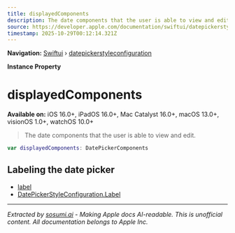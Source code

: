 ```yaml
---
title: displayedComponents
description: The date components that the user is able to view and edit.
source: https://developer.apple.com/documentation/swiftui/datepickerstyleconfiguration/displayedcomponents
timestamp: 2025-10-29T00:12:14.321Z
---
```


**Navigation:** [Swiftui](/documentation/swiftui) › [datepickerstyleconfiguration](/documentation/swiftui/datepickerstyleconfiguration)

**Instance Property**

# displayedComponents

**Available on:** iOS 16.0+, iPadOS 16.0+, Mac Catalyst 16.0+, macOS 13.0+, visionOS 1.0+, watchOS 10.0+

> The date components that the user is able to view and edit.

```swift
var displayedComponents: DatePickerComponents
```

## Labeling the date picker

- [label](/documentation/swiftui/datepickerstyleconfiguration/label-swift.property)
- [DatePickerStyleConfiguration.Label](/documentation/swiftui/datepickerstyleconfiguration/label-swift.struct)

---

*Extracted by [sosumi.ai](https://sosumi.ai) - Making Apple docs AI-readable.*
*This is unofficial content. All documentation belongs to Apple Inc.*
